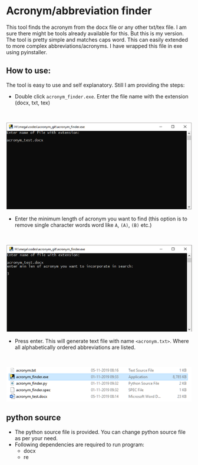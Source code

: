 # Acronym/abbreviation finder

This tool finds the acronym from the docx file or any other txt/tex file. 
I am sure there might be tools already available for this. But this is my version. The tool is pretty simple and matches caps word. This can easily extended to more complex abbreviations/acronyms. I have wrapped this file in exe using pyinstaller. 
## How to use:
The tool is easy to use and self explanatory. Still I am providing the steps:
<br/>
- Double click `acronym_finder.exe`. Enter the file name with the extension (docx, txt, tex) 
<br/>

![step one](https://github.com/geekonloose/abbreviation_finder/blob/master/readme_files/1.PNG?raw=true)
- Enter the minimum length of acronym you want to find (this option is to remove single character words word like `A`, `(A)`, `(B)` etc.) 
<br/>

![step two](https://github.com/geekonloose/abbreviation_finder/blob/master/readme_files/2.PNG?raw=true)

- Press enter. This will generate text file with name `<acronym.txt>`. Where all alphabetically ordered abbreviations are listed.
<br/>

![step three](https://github.com/geekonloose/abbreviation_finder/blob/master/readme_files/3.PNG?raw=true)

## python source
- The python source file is provided. You can change python source file as per your need. 
- Following dependencies are required to run program:
  - docx
  - re